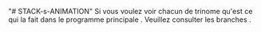 "# STACK-s-ANIMATION"
Si vous voulez voir chacun de trinome qu'est ce qui la fait dans le programme principale .
Veuillez consulter les branches .
